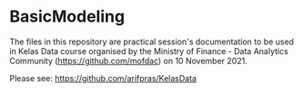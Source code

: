 # BasicModeling
 
The files in this repository are practical session's documentation to be used in Kelas Data course organised by the Ministry of Finance - Data Analytics Community (https://github.com/mofdac) on 10 November 2021.

Please see: https://github.com/arifpras/KelasData
